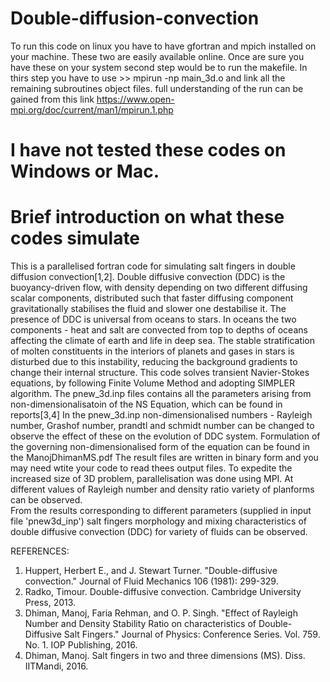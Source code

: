 # Double-diffusion-convection
To run this code on linux you have to have gfortran and mpich installed on your machine. These two are easily available online. Once are sure you have these on your system second step would be to run the makefile. In thirs step you have to use >> mpirun -np main_3d.o and link all the remaining subroutines object files. full understanding of the run can be gained from this link https://www.open-mpi.org/doc/current/man1/mpirun.1.php
# I have not tested these codes on Windows or Mac.
# Brief introduction on what these codes simulate
This is a parallelised fortran code for simulating salt fingers in double diffusion convection[1,2]. 
Double diffusive convection (DDC) is the buoyancy-driven flow, with density depending on two different diffusing scalar components, 
distributed such that faster diffusing component gravitationally stabilises the fluid and slower one destabilise it.
The presence of DDC is universal from oceans to stars.
In oceans the two components - heat and salt are convected from top to depths of oceans affecting the climate of earth and life in deep sea.
The stable stratification of molten constituents in the interiors of planets and gases in stars is disturbed due to this instability,
reducing the background gradients to change their internal structure.
This code solves transient Navier-Stokes equations, by following Finite Volume Method and adopting SIMPLER algorithm.
The pnew_3d.inp files contains all the parameters arising from non-dimensionalisatoin of the NS Equation, which can be found in reports[3,4]
In the pnew_3d.inp non-dimensionalised numbers - Rayleigh number, Grashof number, prandtl and schmidt number can be changed to observe the effect of these on the evolution of DDC system. Formulation of the governing non-dimensionalised form of the equation can be found in the ManojDhimanMS.pdf 
The result files are written in binary form and you may need wtite your code to read thees output files.
To expedite the increased size of 3D problem, parallelisation was done using MPI.
At different values of Rayleigh number and density ratio variety of planforms can be observed.  
From the results corresponding to different parameters (supplied in input file 'pnew3d_inp') salt fingers morphology and 
mixing characteristics of double diffusive convection (DDC) for variety of fluids can be observed.

REFERENCES:
1. Huppert, Herbert E., and J. Stewart Turner. "Double-diffusive convection." Journal of Fluid Mechanics 106 (1981): 299-329.
2. Radko, Timour. Double-diffusive convection. Cambridge University Press, 2013.
3. Dhiman, Manoj, Faria Rehman, and O. P. Singh. "Effect of Rayleigh Number and Density Stability Ratio on characteristics of Double-Diffusive Salt Fingers." Journal of Physics: Conference Series. Vol. 759. No. 1. IOP Publishing, 2016.
4. Dhiman, Manoj. Salt fingers in two and three dimensions (MS). Diss. IITMandi, 2016.
